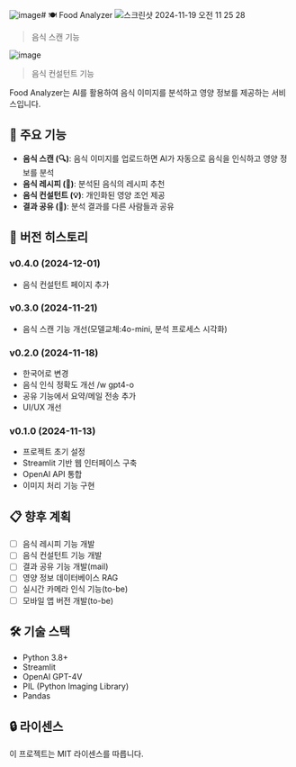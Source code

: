 ![image](https://github.com/user-attachments/assets/ca046755-26fd-4266-985e-52a79cebbf22)# 🍽️ Food Analyzer
![스크린샷 2024-11-19 오전 11 25 28](https://github.com/user-attachments/assets/993e49f2-31a3-443e-81e9-9f400c031194)
> 음식 스캔 기능

![image](https://github.com/user-attachments/assets/856f82ce-66e1-4b03-8a57-490118795a94)
> 음식 컨설턴트 기능

Food Analyzer는 AI를 활용하여 음식 이미지를 분석하고 영양 정보를 제공하는 서비스입니다.

## 📌 주요 기능

- **음식 스캔 (🔍)**: 음식 이미지를 업로드하면 AI가 자동으로 음식을 인식하고 영양 정보를 분석
- **음식 레시피 (🍳)**: 분석된 음식의 레시피 추천
- **음식 컨설턴트 (💡)**: 개인화된 영양 조언 제공
- **결과 공유 (💬)**: 분석 결과를 다른 사람들과 공유

## 🚀 버전 히스토리

### v0.4.0 (2024-12-01)
- 음식 컨설턴트 페이지 추가

### v0.3.0 (2024-11-21)
- 음식 스캔 기능 개선(모델교체:4o-mini, 분석 프로세스 시각화) 

### v0.2.0 (2024-11-18)
- 한국어로 변경
- 음식 인식 정확도 개선 /w gpt4-o
- 공유 기능에서 요약/메일 전송 추가
- UI/UX 개선

### v0.1.0 (2024-11-13)
- 프로젝트 초기 설정
- Streamlit 기반 웹 인터페이스 구축
- OpenAI API 통합
- 이미지 처리 기능 구현

## 📋 향후 계획

- [ ] 음식 레시피 기능 개발
- [ ] 음식 컨설턴트 기능 개발
- [ ] 결과 공유 기능 개발(mail)
- [ ] 영양 정보 데이터베이스 RAG
- [ ] 실시간 카메라 인식 기능(to-be)
- [ ] 모바일 앱 버전 개발(to-be)

## 🛠️ 기술 스택

- Python 3.8+
- Streamlit
- OpenAI GPT-4V
- PIL (Python Imaging Library)
- Pandas

## 🔒 라이센스

이 프로젝트는 MIT 라이센스를 따릅니다.
